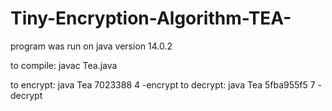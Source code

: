 # Tiny-Encryption-Algorithm-TEA-
program was run on java version 14.0.2

to compile: javac Tea.java

to encrypt: java Tea 7023388 4 -encrypt                                                                                                                                  to decrypt: java Tea 5fba955f5 7 -decrypt
